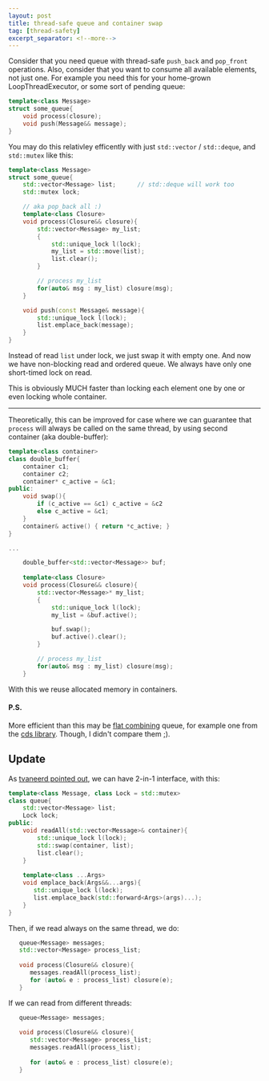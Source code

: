 ```yaml
---
layout: post
title: thread-safe queue and container swap
tag: [thread-safety]
excerpt_separator: <!--more-->
---
```


Consider that you need queue with thread-safe `push_back` and `pop_front` operations. Also, consider that you want to consume all available elements, not just one. For example you need this for your home-grown LoopThreadExecutor, or some sort of pending queue:

```c++
template<class Message>
struct some_queue{
    void process(closure);
    void push(Message&& message);
}
```

<!--more-->

You may do this relativley efficently with just `std::vector` / `std::deque`, and `std::mutex` like this:

```c++
template<class Message>
struct some_queue{
    std::vector<Message> list;      // std::deque will work too
    std::mutex lock;

    // aka pop_back all :)
    template<class Closure>
    void process(Closure&& closure){
        std::vector<Message> my_list;
        {
            std::unique_lock l(lock);
            my_list = std::move(list);
            list.clear();
        }

        // process my_list
        for(auto& msg : my_list) closure(msg);
    }

    void push(const Message& message){
        std::unique_lock l(lock);
        list.emplace_back(message);
    }
}
```

Instead of read `list` under lock, we just swap it with empty one.
And now we have non-blocking read and ordered queue. We always have only one short-timed lock on read.

This is obviously MUCH faster than locking each element one by one or even locking whole container.

---

Theoretically, this can be improved for case where we can guarantee that `process` will always be called on the same thread, by using second container (aka double-buffer):

```c++
template<class container>
class double_buffer{
    container c1;
    container c2;
    container* c_active = &c1;
public:
    void swap(){ 
        if (c_active == &c1) c_active = &c2 
        else c_active = &c1; 
    }
    container& active() { return *c_active; }
}

...

    double_buffer<std::vector<Message>> buf;
    
    template<class Closure>
    void process(Closure&& closure){
        std::vector<Message>* my_list;
        {
            std::unique_lock l(lock);
            my_list = &buf.active();

            buf.swap();
            buf.active().clear();
        }

        // process my_list
        for(auto& msg : my_list) closure(msg);
    }
```

With this we reuse allocated memory in containers.

#### P.S.

More efficient than this may be [flat combining](http://mcg.cs.tau.ac.il/papers/spaa2010-fc.pdf) queue, for example one from the [cds library](https://github.com/khizmax/libcds). Though, I didn't compare them ;).

## Update

As [tvaneerd pointed out](https://www.reddit.com/r/cpp/comments/7b3boa/threadsafe_queue_and_container_swap/dpfsctc/), we can have 2-in-1 interface, with this:

```c++
template<class Message, class Lock = std::mutex>
class queue{
    std::vector<Message> list;
    Lock lock;
public:    
    void readAll(std::vector<Message>& container){
        std::unique_lock l(lock);
        std::swap(container, list);
        list.clear();
    }
    
    template<class ...Args>
    void emplace_back(Args&&...args){
       std::unique_lock l(lock);
       list.emplace_back(std::forward<Args>(args)...);
    }
}
```

Then, if we read always on the same thread, we do:
```c++
   queue<Message> messages;
   std::vector<Message> process_list;   
   
   void process(Closure&& closure){
      messages.readAll(process_list);
      for (auto& e : process_list) closure(e);
   }
```

If we can read from different threads:
```c++
   queue<Message> messages;
   
   void process(Closure&& closure){
      std::vector<Message> process_list;   
      messages.readAll(process_list);
      
      for (auto& e : process_list) closure(e);
   }
```